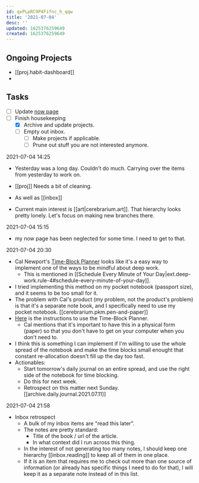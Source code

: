 ```yaml
---
id: qxPLpRC9P4Fifnc_h_qqw
title: '2021-07-04'
desc: ''
updated: 1625376259649
created: 1625376259649
---
```


## Ongoing Projects
- [[proj.habit-dashboard]]
- 

## Tasks
- [ ] Update [now page](https://www.markhyunikchoi.com/now/)
- [ ] Finish housekeeping
  - [x] Archive and update projects.
  - [ ] Empty out inbox.
    - [ ] Make projects if applicable.
    - [ ] Prune out stuff you are not interested anymore.

2021-07-04 14:25
- Yesterday was a long day. Couldn't do much. Carrying over the items from yesterday to work on.

- [[proj]] Needs a bit of cleaning.
- As well as [[inbox]]
- Current main interest is [[art|cerebrarium.art]]. That hierarchy looks pretty lonely. Let's focus on making new branches there.

2021-07-04 15:15
- my now page has been neglected for some time. I need to get to that.

2021-07-04 20:30
- Cal Newport's [Time-Block Planner](https://www.timeblockplanner.com/) looks like it's a easy way to implement one of the ways to be mindful about deep work.
  - This is mentioned in [[Schedule Every Minute of Your Day|ext.deep-work.rule-4#schedule-every-minute-of-your-day]].
- I tried implementing this method on my pocket notebook (passport size), and it seems to be too small for it.
- The problem with Cal's product (my problem, not the product's problem) is that it's a separate note book, and I specifically need to use my pocket notebook. [[cerebrarium.pkm.pen-and-paper]]
- [Here](https://youtu.be/eff9h1WYxSo) is the instructions to use the Time-Block Planner.
  - Cal mentions that it's important to have this in a physical form (paper) so that you don't have to get on your computer when you don't need to.
- I think this is something I can implement if I'm willing to use the whole spread of the notebook and make the time blocks small enought that constant re-allocation doesn't fill up the day too fast.
- Actionables:
  - Start tomorrow's daily journal on an entire spread, and use the right side of the notebook for time blocking.
  - Do this for next week.
  - Retrospect on this matter next Sunday. [[archive.daily.journal.2021.07.11]]

2021-07-04 21:58
- Inbox retrospect
  - A bulk of my inbox items are "read this later".
  - The notes are pretty standard:
    - Title of the book / url of the article.
    - In what context did I run across this thing.
  - In the interest of not generating too many notes, I should keep one hierarchy [[inbox.reading]] to keep all of them in one place.
  - If it is an item that requires me to check out more than one source of information (or already has specific things I need to do for that), I will keep it as a separate note instead of in this list.
